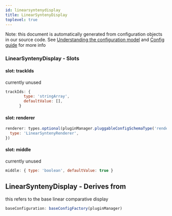 ```yaml
---
id: linearsyntenydisplay
title: LinearSyntenyDisplay
toplevel: true
---
```


Note: this document is automatically generated from configuration objects in
our source code. See [Understanding the configuration
model](/docs/devguide_config/) and [Config guide](/docs/config_guide) for more
info

### LinearSyntenyDisplay - Slots

#### slot: trackIds

currently unused

```js
trackIds: {
        type: 'stringArray',
        defaultValue: [],
      }
```

#### slot: renderer

```js
renderer: types.optional(pluginManager.pluggableConfigSchemaType('renderer'), {
  type: 'LinearSyntenyRenderer',
})
```

#### slot: middle

currently unused

```js
middle: { type: 'boolean', defaultValue: true }
```

## LinearSyntenyDisplay - Derives from

this refers to the base linear comparative display

```js
baseConfiguration: baseConfigFactory(pluginManager)
```
